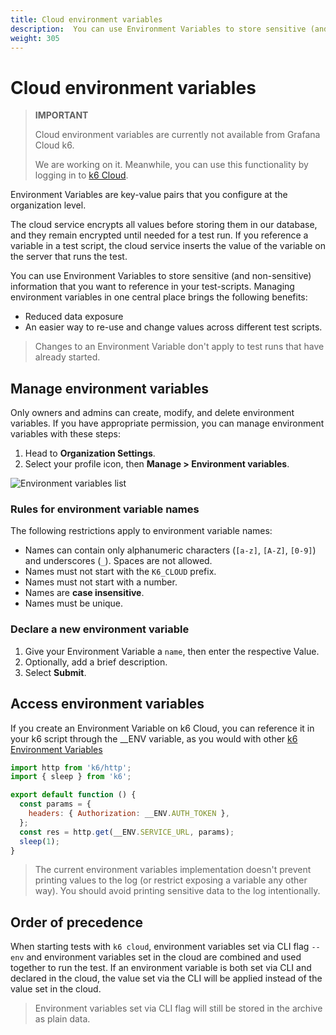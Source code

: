```yaml
---
title: Cloud environment variables
description:  You can use Environment Variables to store sensitive (and non-sensitive) information that you want to reference in your cloud test-scripts.
weight: 305
---
```


# Cloud environment variables

> **IMPORTANT** 
> 
> Cloud environment variables are currently not available from Grafana Cloud k6. 
> 
> We are working on it. Meanwhile, you can use this functionality by logging in to [k6 Cloud](https://app.k6.io/).

Environment Variables are key-value pairs that you configure at the organization level.

The cloud service encrypts all values before storing them in our database, and they remain encrypted until needed for a test run.
If you reference a variable in a test script, the cloud service inserts the value of the variable on the server that runs the test.

You can use Environment Variables to store sensitive (and non-sensitive) information that you want to reference in your test-scripts. Managing environment variables in one central place brings the following benefits:
- Reduced data exposure
- An easier way to re-use and change values across different test scripts.

> Changes to an Environment Variable don't apply to test runs that have already started.

## Manage environment variables

Only owners and admins can create, modify, and delete environment variables.
If you have appropriate permission, you can manage environment variables with these steps:
1. Head to **Organization Settings**.
2. Select your profile icon, then **Manage > Environment variables**.

![Environment variables list](/media/docs/k6/screenshoot-k6-cloud-environment-variables.png)

### Rules for environment variable names

The following restrictions apply to environment variable names:
- Names can contain only alphanumeric characters (`[a-z]`, `[A-Z]`, `[0-9]`) and underscores (`_`). Spaces are not allowed.
- Names must not start with the `K6_CLOUD` prefix.
- Names must not start with a number.
- Names are **case insensitive**.
- Names must be unique.

### Declare a new environment variable

1. Give your Environment Variable a `name`, then enter the respective Value.
2. Optionally, add a brief description.
3. Select **Submit**.

## Access environment variables

If you create an Environment Variable on k6 Cloud, you can reference it in your k6 script through the __ENV variable, as you would with other [k6 Environment Variables](https://k6.io/docs/using-k6/environment-variables/)

```javascript
import http from 'k6/http';
import { sleep } from 'k6';

export default function () {
  const params = {
    headers: { Authorization: __ENV.AUTH_TOKEN },
  };
  const res = http.get(__ENV.SERVICE_URL, params);
  sleep(1);
}
```

> The current environment variables implementation doesn't prevent printing values to the log (or restrict exposing a variable any other way). You should avoid printing sensitive data to the log intentionally.

## Order of precedence

When starting tests with `k6 cloud`, environment variables set via CLI flag `--env` and environment variables set in the cloud are combined and used together to run the test. If an environment variable is both set via CLI and declared in the cloud, the value set via the CLI will be applied instead of the value set in the cloud.

> Environment variables set via CLI flag will still be stored in the archive as plain data.


